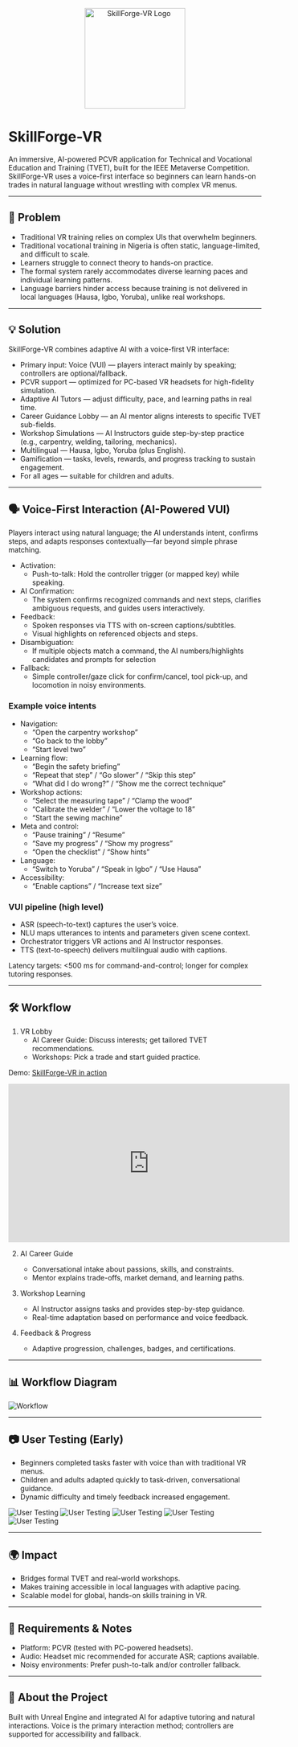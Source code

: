 <p align="center">
  <img src="images/logo.png" alt="SkillForge-VR Logo" width="200"/>
</p>

# SkillForge-VR

An immersive, AI-powered PCVR application for Technical and Vocational Education and Training (TVET), built for the IEEE Metaverse Competition. SkillForge-VR uses a voice-first interface so beginners can learn hands-on trades in natural language without wrestling with complex VR menus.

---

## 🚩 Problem
- Traditional VR training relies on complex UIs that overwhelm beginners.
- Traditional vocational training in Nigeria is often static, language-limited, and difficult to scale.
- Learners struggle to connect theory to hands-on practice.
- The formal system rarely accommodates diverse learning paces and individual learning patterns.
- Language barriers hinder access because training is not delivered in local languages (Hausa, Igbo, Yoruba), unlike real workshops.

---

## 💡 Solution

SkillForge-VR combines adaptive AI with a voice-first VR interface:

- Primary input: Voice (VUI) — players interact mainly by speaking; controllers are optional/fallback.
- PCVR support — optimized for PC-based VR headsets for high-fidelity simulation.
- Adaptive AI Tutors — adjust difficulty, pace, and learning paths in real time.
- Career Guidance Lobby — an AI mentor aligns interests to specific TVET sub-fields.
- Workshop Simulations — AI Instructors guide step-by-step practice (e.g., carpentry, welding, tailoring, mechanics).
- Multilingual — Hausa, Igbo, Yoruba (plus English).
- Gamification — tasks, levels, rewards, and progress tracking to sustain engagement.
- For all ages — suitable for children and adults.

---

## 🗣️ Voice-First Interaction (AI-Powered VUI)

Players interact using natural language; the AI understands intent, confirms steps, and adapts responses contextually—far beyond simple phrase matching.

- Activation:
  - Push-to-talk: Hold the controller trigger (or mapped key) while speaking.
- AI Confirmation:
  - The system confirms recognized commands and next steps, clarifies ambiguous requests, and guides users interactively.
- Feedback:
  - Spoken responses via TTS with on-screen captions/subtitles.
  - Visual highlights on referenced objects and steps.
- Disambiguation:
  - If multiple objects match a command, the AI numbers/highlights candidates and prompts for selection 
- Fallback:
  - Simple controller/gaze click for confirm/cancel, tool pick-up, and locomotion in noisy environments.


### Example voice intents

- Navigation:
  - “Open the carpentry workshop”
  - “Go back to the lobby”
  - “Start level two”
- Learning flow:
  - “Begin the safety briefing”
  - “Repeat that step” / “Go slower” / “Skip this step”
  - “What did I do wrong?” / “Show me the correct technique”
- Workshop actions:
  - “Select the measuring tape” / “Clamp the wood”
  - “Calibrate the welder” / “Lower the voltage to 18”
  - “Start the sewing machine”
- Meta and control:
  - “Pause training” / “Resume”
  - “Save my progress” / “Show my progress”
  - “Open the checklist” / “Show hints”
- Language:
  - “Switch to Yoruba” / “Speak in Igbo” / “Use Hausa”
- Accessibility:
  - “Enable captions” / “Increase text size”

### VUI pipeline (high level)

- ASR (speech-to-text) captures the user’s voice.
- NLU maps utterances to intents and parameters given scene context.
- Orchestrator triggers VR actions and AI Instructor responses.
- TTS (text-to-speech) delivers multilingual audio with captions.

Latency targets: <500 ms for command-and-control; longer for complex tutoring responses.

---

## 🛠 Workflow

1. VR Lobby
   - AI Career Guide: Discuss interests; get tailored TVET recommendations.
   - Workshops: Pick a trade and start guided practice.
     
  Demo: [SkillForge-VR in action](https://www.youtube.com/watch?v=ltrWb-F3pUQ&t=10s)

  <p align="center">
    <iframe width="560" height="315" 
      src="https://www.youtube.com/embed/ltrWb-F3pUQ?start=10" 
      title="SkillForge-VR Demo" 
      style="border:0;" 
      allow="accelerometer; autoplay; clipboard-write; encrypted-media; gyroscope; picture-in-picture" 
      allowfullscreen>
    </iframe>
  </p>



2. AI Career Guide
   - Conversational intake about passions, skills, and constraints.
   - Mentor explains trade-offs, market demand, and learning paths.

3. Workshop Learning
   - AI Instructor assigns tasks and provides step-by-step guidance.
   - Real-time adaptation based on performance and voice feedback.

4. Feedback & Progress
   - Adaptive progression, challenges, badges, and certifications.

---

## 📊 Workflow Diagram

![Workflow](images/workflow.png)

---

## 📷 User Testing (Early)

- Beginners completed tasks faster with voice than with traditional VR menus.
- Children and adults adapted quickly to task-driven, conversational guidance.
- Dynamic difficulty and timely feedback increased engagement.

![User Testing](images/Test%201.jpg)
![User Testing](images/Test%202.jpg)
![User Testing](images/Test%203.jpg)
![User Testing](images/Test%204.jpg)
![User Testing](images/Test%205.jpg)

---

## 🌍 Impact

- Bridges formal TVET and real-world workshops.
- Makes training accessible in local languages with adaptive pacing.
- Scalable model for global, hands-on skills training in VR.

---

## 🔧 Requirements & Notes

- Platform: PCVR (tested with PC-powered headsets).
- Audio: Headset mic recommended for accurate ASR; captions available.
- Noisy environments: Prefer push-to-talk and/or controller fallback.

---

## 🔗 About the Project

Built with Unreal Engine and integrated AI for adaptive tutoring and natural interactions. Voice is the primary interaction method; controllers are supported for accessibility and fallback.